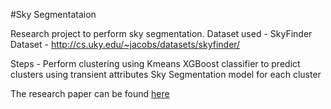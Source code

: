 #Sky Segmentataion

Research project to perform sky segmentation. Dataset used - SkyFinder
Dataset - http://cs.uky.edu/~jacobs/datasets/skyfinder/

Steps - Perform clustering using Kmeans
	XGBoost classifier to predict clusters using transient attributes
	Sky Segmentation model for each cluster

The research paper can be found [here](https://github.com/vardanagarwal/SIH/blob/master/Segmentation%20(4).pdf)
